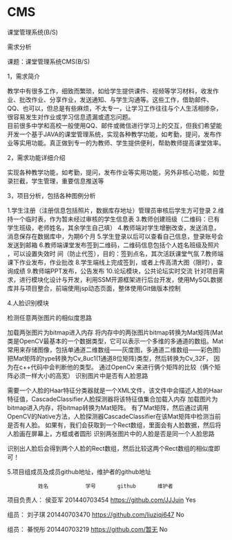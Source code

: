 # CMS
课堂管理系统(B/S)

需求分析

课题：课堂管理系统CMS(B/S)

1，需求简介

教学中有很多工作，细致而繁琐，如给学生提供课件、视频等学习材料，收发作业、批改作业、分享作业，发送通知、与学生沟通等。这些工作，借助邮件、QQ、也可以，但总是有些麻烦，不太专一，让学习工作往往与个人生活相掺杂，很容易发生对作业或学习信息遗漏或遗忘问题。  
目前很多中学和高校一般使用QQ、邮件或微信进行学习上的交互，但我们希望能开发一个基于JAVA的课堂管理系统，实现各种教学功能，如考勤，提问，发布作业等实用功能。真正做到专一的为教师、学生提供便利，帮助教师提高课堂效率。

2，需求功能详细介绍

实现各种教学功能，如考勤，提问，发布作业等实用功能，另外非核心功能，如登录拦截，学生管理，重要信息推送等 

3，项目分析，包括各种图例分析

1.学生注册（注册信息包括照片，数据库存地址）管理员审核后学生方可登录
2.维持一个临时表，作为暂未经过审核的学生信息表
3.教师创建班级（二维码：已有学生班级，老师姓名，其余学生自己填）
4.教师端对学生增删改查，发送消息，消息保存在数据库中，为期6个月
5.学生登录以后可以查看自己信息，登录账号会发送到邮箱
6.教师端课堂发布签到二维码，二维码信息包括个人姓名班级及照片 ，可以设置失效时 间（防止代签），目的：签到点名，其次活跃课堂气氛
7.教师端课下作业发布，作业批改
8.学生端线上完成签到，或者上传高清大图（限时），查询成绩
9.教师端PPT发布，公告发布
10.论坛模块，公共论坛实时交流
针对项目需求，进行模块化设计与开发，利用SSM开源框架进行后台开发，使用MySQL数据库并与项目整合，前端使用jsp动态页面，整体使用Git做版本控制

4.人脸识别模块

检测任意两张图片的相似度思路

加载两张图片为bitmap进入内存
将内存中的两张图片bitmap转换为Mat矩阵(Mat类是OpenCV最基本的一个数据类型，它可以表示一个多维的多通道的数组。Mat常用来存储图像，包括单通道二维数组——灰度图，多通道二维数组——彩色图)
把Mat矩阵的type转换为Cv_8uc1(1通道8位矩阵)类型，然后转换为Cv_32F， 因为在c++代码中会判断他的类型。
通过OpenCv 来进行俩个矩阵的比较（俩个矩阵必须一样大小的高宽）
识别图片中是否有人脸思路

需要一个人脸的Haar特征分类器就是一个XML文件，该文件中会描述人脸的Haar特征值，CascadeClassifier人脸探测器将该特征值集合加载入内存
加载图片为bitmap进入内存，将bitmap转换为Mat矩阵。
有了Mat矩阵，然后通过调用OpenCV的Native方法，人脸探测器CascadeClassifier在该Mat矩阵中检测当前是否有人脸。
如果有，我们会获取到一个Rect数组，里面会有人脸数据，然后将人脸画在屏幕上，方框或者圆形
识别两张图片中的人脸是否是同一个人脸思路

识别出人脸后会得到两个人脸的Rect数组，然后比较这两个Rect数组的相似度即可！

5.项目组成员及成员github地址，维护者的github地址 

              姓名            学号       github       维护者
               
项目负责人：           侯亚军          201440703454          <https://github.com/JJJuin>           Yes

组员：  刘子琪   201440703470    <https://github.com/liuziqi647>        No

组员：  綦悦彤     201440703219    <https://github.com/暂无>     No

